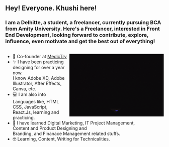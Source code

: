 ## Hey! Everyone. Khushi here!

### I am a Delhitte, a student, a freelancer, currently pursuing BCA from Amity University. Here's a Freelancer, interested in Front End Development, looking forward to contribute, explore, influence, even motivate  and get the best out of everything!

##

<!---------------------------------- Gif ------------------------------------------>

<img align="right" src="./assets/coder.gif" width="300" height="200" alt="coder_girl_gif">

<!-------------------------------- Short Bio -------------------------------------->
<ul align="left">
    <li>🏢 Co-founder at <a href="https://github.com/Medictry">MedicTry</a></li>
    <li>✨ I have been practicing designing for over a year now. <br> I know Adobe XD, Adobe Illustrator, After Effects, Canva, etc.</li>
    <li>💻 I am also into Languages like, HTML CSS, JavaScript, <br> React.Js, learning and practicing.</li>
    <li>🍁 I have learned Digital Marketing, IT Project Management, <br> Content and Product Designing and <br> Branding, and Finanace Management related stuffs.</li>
    <li>🤓 Learning, Content, Writing for Technicalities.</li>
</ul>
